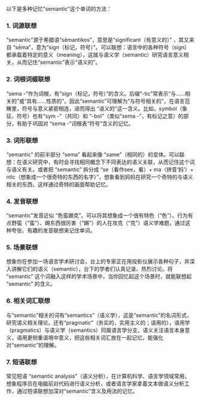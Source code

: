 以下是多种记忆“semantic”这个单词的方法：

### 1. 词源联想
“semantic”源于希腊语“sēmantikos”，意思是“significant（有意义的）” ，其又来自 “sēma”，意为“sign（标记，符号）”。可以联想：语言中的各种符号（sign）都承载着特定的意义（meaning），这就与语义学（semantic）研究语言意义相关，从而记住“semantic”表示“语义的”。 

### 2. 词根词缀联想
“sema -”作为词根，有“sign（标记，符号）”的含义。后缀“-tic”常表示“与……相关的”或“具有……性质的”。因此“semantic”可理解为“与符号相关的”，在语言范畴里，符号与意义紧密相连，进而得出 “语义的”这一含义。比如，symbol（象征，符号）也有“sym -”（共同）和 “-bol”（类似“sema -”，有标记之意）的部分，有助于巩固对 “sema -”词根表“符号”含义的记忆。

### 3. 词形联想
“semantic” 的前半部分 “sema” 看起来像 “same”（相同的）的变体。可以联想：在语义研究中，有时会寻找相同概念下不同表达的语义关联，从而记住这个词与语义有关。或者把 “semantic” 拆分成 “se（看作see，看）+ ma（拼音‘妈’）+ ntic（想象成一个很奇特的东西的名字）”，想象看到妈妈在研究一个奇特的与语义相关的东西，这样通过奇特的画面帮助记忆。

### 4. 发音联想
“semantic”发音近似 “色蛮踢克”。可以将其想象成一个很有特色（“色”）、行为有点野蛮（“蛮”）、踢东西很厉害（“踢”）的人在攻克（“克”）语义学难题，通过这种夸张、有趣的发音联想来记住单词。

### 5. 场景联想
想象你在参加一场语言学术研讨会，台上的专家正在用投影仪展示各种句子，并深入讲解它们的语义（semantic），台下的学者们认真记录、热烈讨论。将 “semantic” 这个词融入这样的学术场景中，当你回忆起这个场景时，就能联想起 “semantic” 的含义。 

### 6. 相关词汇联想
与“semantic”相关的词有“semantics”（语义学），这是“semantic”的名词形式，研究语义相关理论。还有“pragmatic”（务实的，实用主义的；语用的），语用学（pragmatics）与语义学（semantics）同属语言学分支，语义关注语言本身意义，语用更侧重语境中意义，把这些相关词汇放在一起记忆，能强化对“semantic”的理解。

### 7. 短语联想
常见短语 “semantic analysis”（语义分析），在计算机科学、语言学领域常用，想象程序员在电脑前对代码进行语义分析，或者语言学家拿着文本做语义分析工作，通过短语联想加深对“semantic”含义及用法的记忆。 